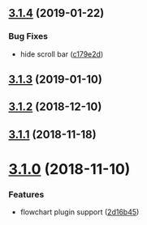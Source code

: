 ## [3.1.4](https://github.com/Bloss/vuepress-theme-yubisaki/compare/v3.1.3...v3.1.4) (2019-01-22)


### Bug Fixes

* hide scroll bar ([c179e2d](https://github.com/Bloss/vuepress-theme-yubisaki/commit/c179e2d))



## [3.1.3](https://github.com/Bloss/vuepress-theme-yubisaki/compare/v3.1.2...v3.1.3) (2019-01-10)



## [3.1.2](https://github.com/Bloss/vuepress-theme-yubisaki/compare/v3.1.1...v3.1.2) (2018-12-10)



## [3.1.1](https://github.com/Bloss/vuepress-theme-yubisaki/compare/v3.1.0...v3.1.1) (2018-11-18)



# [3.1.0](https://github.com/Bloss/vuepress-theme-yubisaki/compare/v3.0.3-alpha.8.0...v3.1.0) (2018-11-10)


### Features

* flowchart plugin support ([2d16b45](https://github.com/Bloss/vuepress-theme-yubisaki/commit/2d16b45))



